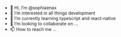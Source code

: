 - 👋 Hi, I’m @sophiaenax
- 👀 I’m interested in all things development
- 🌱 I’m currently learning typescript and react-native
- 💞️ I’m looking to collaborate on ...
- 📫 How to reach me ...

<!---
sophiaenax/sophiaenax is a ✨ special ✨ repository because its `README.md` (this file) appears on your GitHub profile.
You can click the Preview link to take a look at your changes.
--->
